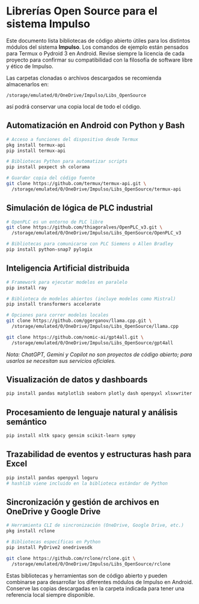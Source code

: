 # Librerías Open Source para el sistema Impulso

Este documento lista bibliotecas de código abierto útiles para los distintos módulos del sistema **Impulso**. Los comandos de ejemplo están pensados para Termux o Pydroid 3 en Android. Revise siempre la licencia de cada proyecto para confirmar su compatibilidad con la filosofía de software libre y ético de Impulso.

Las carpetas clonadas o archivos descargados se recomienda almacenarlos en:

```
/storage/emulated/0/OneDrive/Impulso/Libs_OpenSource
```

así podrá conservar una copia local de todo el código.

## Automatización en Android con Python y Bash

```bash
# Acceso a funciones del dispositivo desde Termux
pkg install termux-api
pip install termux-api

# Bibliotecas Python para automatizar scripts
pip install pexpect sh colorama

# Guardar copia del código fuente
git clone https://github.com/termux/termux-api.git \
  /storage/emulated/0/OneDrive/Impulso/Libs_OpenSource/termux-api
```

## Simulación de lógica de PLC industrial

```bash
# OpenPLC es un entorno de PLC libre
git clone https://github.com/thiagoralves/OpenPLC_v3.git \
  /storage/emulated/0/OneDrive/Impulso/Libs_OpenSource/OpenPLC_v3

# Bibliotecas para comunicarse con PLC Siemens o Allen Bradley
pip install python-snap7 pylogix
```

## Inteligencia Artificial distribuida

```bash
# Framework para ejecutar modelos en paralelo
pip install ray

# Biblioteca de modelos abiertos (incluye modelos como Mistral)
pip install transformers accelerate

# Opciones para correr modelos locales
git clone https://github.com/ggerganov/llama.cpp.git \
  /storage/emulated/0/OneDrive/Impulso/Libs_OpenSource/llama.cpp

git clone https://github.com/nomic-ai/gpt4all.git \
  /storage/emulated/0/OneDrive/Impulso/Libs_OpenSource/gpt4all
```

_Nota: ChatGPT, Gemini y Copilot no son proyectos de código abierto; para usarlos se necesitan sus servicios oficiales._

## Visualización de datos y dashboards

```bash
pip install pandas matplotlib seaborn plotly dash openpyxl xlsxwriter
```

## Procesamiento de lenguaje natural y análisis semántico

```bash
pip install nltk spacy gensim scikit-learn sympy
```

## Trazabilidad de eventos y estructuras hash para Excel

```bash
pip install pandas openpyxl loguru
# hashlib viene incluido en la biblioteca estándar de Python
```

## Sincronización y gestión de archivos en OneDrive y Google Drive

```bash
# Herramienta CLI de sincronización (OneDrive, Google Drive, etc.)
pkg install rclone

# Bibliotecas específicas en Python
pip install PyDrive2 onedrivesdk

git clone https://github.com/rclone/rclone.git \
  /storage/emulated/0/OneDrive/Impulso/Libs_OpenSource/rclone
```

Estas bibliotecas y herramientas son de código abierto y pueden combinarse para desarrollar los diferentes módulos de Impulso en Android. Conserve las copias descargadas en la carpeta indicada para tener una referencia local siempre disponible.
